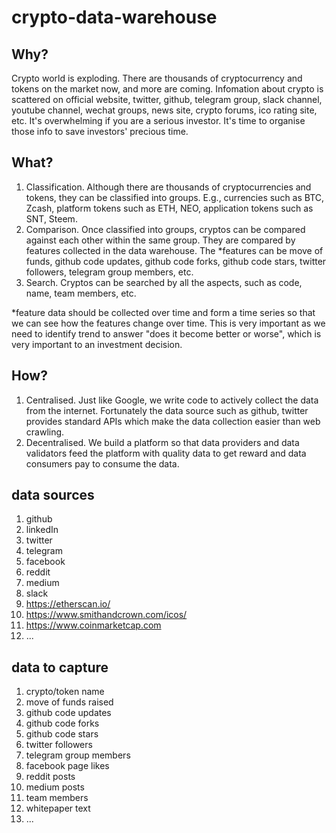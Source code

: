 # crypto-data-warehouse

## Why?

Crypto world is exploding. There are thousands of cryptocurrency and tokens on the market now, and more are coming.
Infomation about crypto is scattered on official website, twitter, github, telegram group, slack channel, youtube channel, wechat groups, news site, crypto forums, ico rating site, etc. It's overwhelming if you are a serious investor. It's time to organise those info to save investors' precious time.

## What?

1. Classification. Although there are thousands of cryptocurrencies and tokens, they can be classified into groups. E.g., currencies such as BTC, Zcash, platform tokens such as ETH, NEO, application tokens such as SNT, Steem. 
2. Comparison. Once classified into groups, cryptos can be compared against each other within the same group. They are compared by features collected in the data warehouse. The *features can be move of funds, github code updates, github code forks, github code stars, twitter followers, telegram group members, etc.
3. Search. Cryptos can be searched by all the aspects, such as code, name, team members, etc.

*feature data should be collected over time and form a time series so that we can see how the features change over time. This is very important as we need to identify trend to answer "does it become better or worse", which is very important to an investment decision.

## How?

1. Centralised. Just like Google, we write code to actively collect the data from the internet. Fortunately the data source such as github, twitter provides standard APIs which make the data collection easier than web crawling. 
2. Decentralised. We build a platform so that data providers and data validators feed the platform with quality data to get reward and data consumers pay to consume the data.

## data sources
1. github
2. linkedIn
3. twitter
4. telegram
5. facebook
6. reddit
7. medium
8. slack
9. https://etherscan.io/
10. https://www.smithandcrown.com/icos/
11. https://www.coinmarketcap.com
12. ...

## data to capture
1. crypto/token name
2. move of funds raised
3. github code updates
4. github code forks
5. github code stars
6. twitter followers
7. telegram group members
8. facebook page likes
9. reddit posts
10. medium posts
11. team members
12. whitepaper text
13. ...
